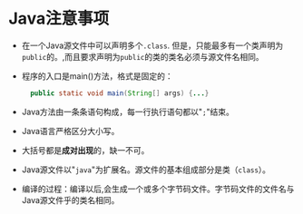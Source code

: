 # Java注意事项

- 在一个Java源文件中可以声明多个`.class`. 但是，只能最多有一个类声明为`public`的。,而且要求声明为`public`的类的类名必须与源文件名相同。

- 程序的入口是main()方法，格式是固定的：

  ```java
  	public static void main(String[] args) {...}         
  ```

- Java方法由一条条语句构成，每一行执行语句都以"`;`"结束。

- Java语言严格区分大小写。

- 大括号都是**成对出现**的，缺一不可。

- Java源文件以"`java`"为扩展名。源文件的基本组成部分是类（`class`）。

- 编译的过程：编译以后,会生成一个或多个字节码文件。字节码文件的文件名与Java源文件乎的类名相同。